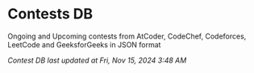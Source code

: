 # Contests DB

Ongoing and Upcoming contests from AtCoder, CodeChef, Codeforces, LeetCode and GeeksforGeeks in JSON format

*Contest DB last updated at Fri, Nov 15, 2024 3:48 AM*  
